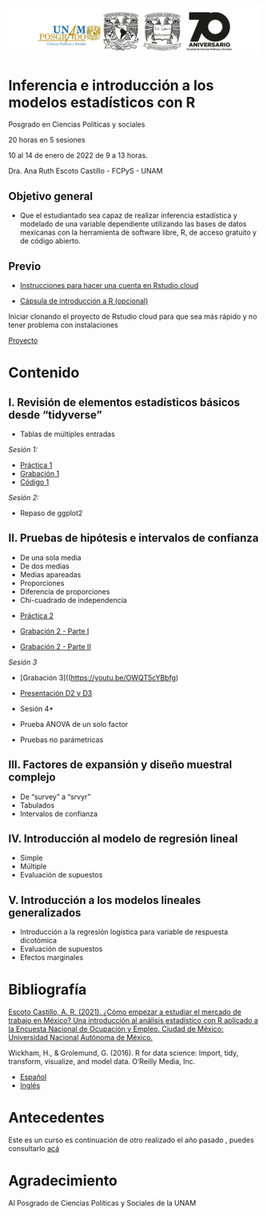 ![.](logos.png)

# Inferencia e introducción a los modelos estadísticos con R

Posgrado en Ciencias Políticas y sociales

20 horas en 5 sesiones

10 al 14 de enero de 2022 de 9 a 13 horas.

Dra. Ana Ruth Escoto Castillo - FCPyS - UNAM

## Objetivo general
* 	Que  el estudiantado sea capaz de realizar inferencia estadística y modelado de una variable dependiente utilizando las bases de datos mexicanas con la herramienta de software libre, R, de acceso gratuito y de código abierto.  


## Previo


* [Instrucciones para hacer una cuenta en Rstudio.cloud](https://www.youtube.com/watch?v=Jcw146tEa5w)

* [Cápsula de introducción a R (opcional)](https://www.youtube.com/watch?v=HR2MXwrzt00)

Iniciar clonando el proyecto de Rstudio cloud para que sea más rápido y no tener problema con instalaciones

[Proyecto](https://rstudio.cloud/project/3420374)


# Contenido


## I. Revisión de elementos estadísticos básicos desde “tidyverse”

* Tablas de múltiples entradas

*Sesión 1:*

+ [Práctica 1](P1.md)
+ [Grabación 1](https://youtu.be/ovZqE-yupuk)
+ [Código 1](P1.R)


*Sesión 2:*

* Repaso de ggplot2

## II. Pruebas de hipótesis e intervalos de confianza

* De una sola media
* De dos medias
* Medias apareadas
* Proporciones
* Diferencia de proporciones
* Chi-cuadrado de independencia


+ [Práctica 2](P2.md)

+ [Grabación 2 - Parte I](https://youtu.be/hz4wPuRCUWM)
+ [Grabación 2 - Parte II](https://youtu.be/G8TzwxtMlHs)

*Sesión 3*

+ [Grabación 3]((https://youtu.be/OWQT5cYBbfg)

+ [Presentación D2 y D3](presentaciones/D2-D3.pdf)


* Sesión 4*

* Prueba ANOVA de un solo factor
* Pruebas no parámetricas

## III. Factores de expansión y diseño muestral complejo

* De “survey” a “srvyr”
* Tabulados
* Intervalos de confianza

## IV. Introducción al modelo de regresión lineal

* Simple
* Múltiple
* Evaluación de supuestos

## 	V. Introducción a los modelos lineales generalizados
* Introducción a la regresión logística para variable de respuesta dicotómica
* Evaluación de supuestos
* Efectos marginales



# Bibliografía

[Escoto Castillo, A. R. (2021). ¿Cómo empezar a estudiar el mercado de trabajo en México? Una introducción al análisis estadístico con R aplicado a la Encuesta Nacional de Ocupación y Empleo. Ciudad de México: Universidad Nacional Autónoma de México.](https://www.dropbox.com/s/h0g9klvt43latqn/C%C3%B3mo%20empezar%20a%20estudiar%20el%20mercado%20de%20trabajo%20en%20M%C3%A9xico_Ruth_Escoto_300ppi.pdf?dl=0)

Wickham, H., & Grolemund, G. (2016). R for data science: Import, tidy, transform, visualize, and model data. O’Reilly Media, Inc.

* [Español](https://es.r4ds.hadley.nz/)
* [Inglés](https://r4ds.had.co.nz/)


# Antecedentes

Este es un curso es continuación de otro realizado el año pasado , puedes consultarlo [acá](https://aniuxa.github.io/CursoR-posgrado/)

# Agradecimiento

Al Posgrado de Ciencias Políticas y Sociales de la UNAM

